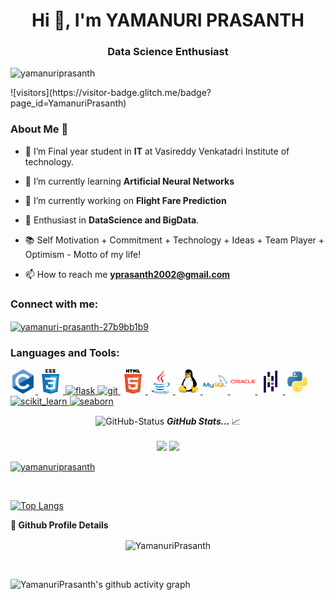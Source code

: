 <h1 align="center">Hi 👋, I'm YAMANURI PRASANTH</h1>
<h3 align="center">Data Science Enthusiast</h3>

<p align="left"> <img src="https://komarev.com/ghpvc/?username=yamanuriprasanth&label=Profile%20views&color=0e75b6&style=flat" alt="yamanuriprasanth" /> </p>
![visitors](https://visitor-badge.glitch.me/badge?page_id=YamanuriPrasanth)


<h3> About Me  🚀 </h3>

- 🔭 I’m Final year student in **IT** at Vasireddy Venkatadri Institute of technology.<p>
- 🌱 I’m currently learning **Artificial Neural Networks**<p>
- 🔭 I’m currently working on **Flight Fare Prediction**<p>
- 🌱 Enthusiast in **DataScience and BigData**.<p>
- 📚 Self Motivation + Commitment + Technology + Ideas + Team Player + Optimism - Motto of my life!<p>
- 📫 How to reach me **yprasanth2002@gmail.com**<p>

<h3 align="left">Connect with me:</h3>
<p align="left">
<a href="https://linkedin.com/in/yamanuri-prasanth-27b9bb1b9" target="blank"><img align="center" src="https://raw.githubusercontent.com/rahuldkjain/github-profile-readme-generator/master/src/images/icons/Social/linked-in-alt.svg" alt="yamanuri-prasanth-27b9bb1b9" height="30" width="40" /></a>
</p>

<p>

<h3 align="left">Languages and Tools:</h3>
<p>
<p align="left"> <a href="https://www.cprogramming.com/" target="_blank" rel="noreferrer"> <img src="https://raw.githubusercontent.com/devicons/devicon/master/icons/c/c-original.svg" alt="c" width="40" height="40"/> </a> <a href="https://www.w3schools.com/css/" target="_blank" rel="noreferrer"> <img src="https://raw.githubusercontent.com/devicons/devicon/master/icons/css3/css3-original-wordmark.svg" alt="css3" width="40" height="40"/> </a> <a href="https://flask.palletsprojects.com/" target="_blank" rel="noreferrer"> <img src="https://www.vectorlogo.zone/logos/pocoo_flask/pocoo_flask-icon.svg" alt="flask" width="40" height="40"/> </a> <a href="https://git-scm.com/" target="_blank" rel="noreferrer"> <img src="https://www.vectorlogo.zone/logos/git-scm/git-scm-icon.svg" alt="git" width="40" height="40"/> </a> <a href="https://www.w3.org/html/" target="_blank" rel="noreferrer"> <img src="https://raw.githubusercontent.com/devicons/devicon/master/icons/html5/html5-original-wordmark.svg" alt="html5" width="40" height="40"/> </a> <a href="https://www.java.com" target="_blank" rel="noreferrer"> <img src="https://raw.githubusercontent.com/devicons/devicon/master/icons/java/java-original.svg" alt="java" width="40" height="40"/> </a> <a href="https://www.linux.org/" target="_blank" rel="noreferrer"> <img src="https://raw.githubusercontent.com/devicons/devicon/master/icons/linux/linux-original.svg" alt="linux" width="40" height="40"/> </a> <a href="https://www.mysql.com/" target="_blank" rel="noreferrer"> <img src="https://raw.githubusercontent.com/devicons/devicon/master/icons/mysql/mysql-original-wordmark.svg" alt="mysql" width="40" height="40"/> </a> <a href="https://www.oracle.com/" target="_blank" rel="noreferrer"> <img src="https://raw.githubusercontent.com/devicons/devicon/master/icons/oracle/oracle-original.svg" alt="oracle" width="40" height="40"/> </a> <a href="https://pandas.pydata.org/" target="_blank" rel="noreferrer"> <img src="https://raw.githubusercontent.com/devicons/devicon/2ae2a900d2f041da66e950e4d48052658d850630/icons/pandas/pandas-original.svg" alt="pandas" width="40" height="40"/> </a> <a href="https://www.python.org" target="_blank" rel="noreferrer"> <img src="https://raw.githubusercontent.com/devicons/devicon/master/icons/python/python-original.svg" alt="python" width="40" height="40"/> </a> <a href="https://scikit-learn.org/" target="_blank" rel="noreferrer"> <img src="https://upload.wikimedia.org/wikipedia/commons/0/05/Scikit_learn_logo_small.svg" alt="scikit_learn" width="40" height="40"/> </a> <a href="https://seaborn.pydata.org/" target="_blank" rel="noreferrer"> <img src="https://seaborn.pydata.org/_images/logo-mark-lightbg.svg" alt="seaborn" width="40" height="40"/> </a> </p>

<p>
<div align="center">
  <img src="https://media.giphy.com/media/3o7abAHdYvZdBNnGZq/giphy.gif" width="30px" alt="GitHub-Status"/>&nbsp;<i><b>GitHub Stats... </b></i>📈<br><br>
  <img width="48%" src="https://github-readme-stats.vercel.app/api?username=YamanuriPrasanth&show_icons=true&theme=tokyonight" />
  <img width="48%" src="https://github-readme-streak-stats.herokuapp.com/?user=YamanuriPrasanth&theme=tokyonight" />
</div>

<p>

<p align="left"> <a href="https://github.com/ryo-ma/github-profile-trophy"><img src="https://github-profile-trophy.vercel.app/?username=yamanuriprasanth" alt="yamanuriprasanth" /></a> </p>

<p align="left"> <a href="https://twitter.com/" target="blank"><img src="https://img.shields.io/twitter/follow/?logo=twitter&style=for-the-badge" alt="" /></a> </p>


[![Top Langs](https://github-readme-stats.vercel.app/api/top-langs/?username=YamanuriPrasanth&langs_count=10)](https://github.com/anuraghazra/github-readme-stats)    
<summary><b>🔎 Github Profile Details</b></summary>


    
<p align="center"><img height="180em" src="https://github-profile-summary-cards.vercel.app/api/cards/profile-details?username=YamanuriPrasanth&theme=github_dark" alt="YamanuriPrasanth" align = "center"/></p>


  
<br/>  

![YamanuriPrasanth's github activity graph](https://activity-graph.herokuapp.com/graph?username=YamanuriPrasanth&theme=nord) 
